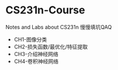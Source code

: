 # CS231n-Course
Notes and Labs about CS231n
慢慢填坑QAQ
 - CH1-图像分类
 - CH2-损失函数/最优化/特征提取
 - CH3-介绍神经网络
 - CH4-卷积神经网络

